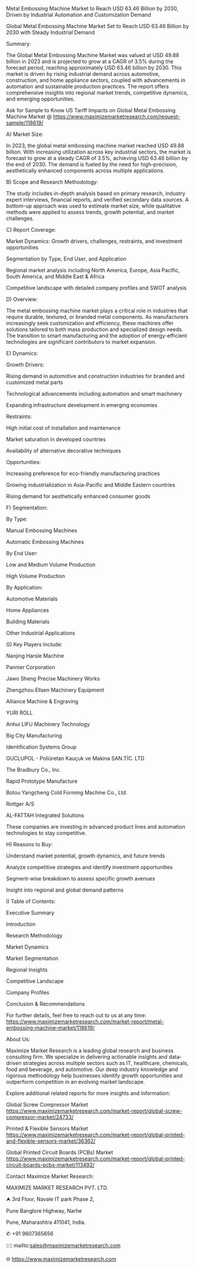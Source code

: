 Metal Embossing Machine Market to Reach USD 63.46 Billion by 2030, Driven by Industrial Automation and Customization Demand

Global Metal Embossing Machine Market Set to Reach USD 63.46 Billion by 2030 with Steady Industrial Demand

Summary:

The Global Metal Embossing Machine Market was valued at USD 49.88 billion in 2023 and is projected to grow at a CAGR of 3.5% during the forecast period, reaching approximately USD 63.46 billion by 2030. This market is driven by rising industrial demand across automotive, construction, and home appliance sectors, coupled with advancements in automation and sustainable production practices. The report offers comprehensive insights into regional market trends, competitive dynamics, and emerging opportunities.

Ask for Sample to Know US Tariff Impacts on Global Metal Embossing Machine Market @ https://www.maximizemarketresearch.com/request-sample/118619/ 

A) Market Size:

In 2023, the global metal embossing machine market reached USD 49.88 billion. With increasing utilization across key industrial sectors, the market is forecast to grow at a steady CAGR of 3.5%, achieving USD 63.46 billion by the end of 2030. The demand is fueled by the need for high-precision, aesthetically enhanced components across multiple applications.

B) Scope and Research Methodology:

The study includes in-depth analysis based on primary research, industry expert interviews, financial reports, and verified secondary data sources. A bottom-up approach was used to estimate market size, while qualitative methods were applied to assess trends, growth potential, and market challenges.

C) Report Coverage:

Market Dynamics: Growth drivers, challenges, restraints, and investment opportunities

Segmentation by Type, End User, and Application

Regional market analysis including North America, Europe, Asia Pacific, South America, and Middle East & Africa

Competitive landscape with detailed company profiles and SWOT analysis

D) Overview:

The metal embossing machine market plays a critical role in industries that require durable, textured, or branded metal components. As manufacturers increasingly seek customization and efficiency, these machines offer solutions tailored to both mass production and specialized design needs. The transition to smart manufacturing and the adoption of energy-efficient technologies are significant contributors to market expansion.

E) Dynamics:

Growth Drivers:

Rising demand in automotive and construction industries for branded and customized metal parts

Technological advancements including automation and smart machinery

Expanding infrastructure development in emerging economies

Restraints:

High initial cost of installation and maintenance

Market saturation in developed countries

Availability of alternative decorative techniques

Opportunities:

Increasing preference for eco-friendly manufacturing practices

Growing industrialization in Asia-Pacific and Middle Eastern countries

Rising demand for aesthetically enhanced consumer goods

F) Segmentation:

By Type:

Manual Embossing Machines

Automatic Embossing Machines

By End User:

Low and Medium Volume Production

High Volume Production

By Application:

Automotive Materials

Home Appliances

Building Materials

Other Industrial Applications

G) Key Players Include:

Nanjing Harsle Machine

Pannier Corporation

Jawo Sheng Precise Machinery Works

Zhengzhou Ellsen Machinery Equipment

Alliance Machine & Engraving

YURI ROLL

Anhui LIFU Machinery Technology

Big City Manufacturing

Identification Systems Group

GUCLUPOL - Poliüretan Kauçuk ve Makina SAN.TİC. LTD

The Bradbury Co., Inc.

Rapid Prototype Manufacture

Botou Yangcheng Cold Forming Machine Co., Ltd.

Rottger A/S

AL-FATTAH Integrated Solutions

These companies are investing in advanced product lines and automation technologies to stay competitive.

H) Reasons to Buy:

Understand market potential, growth dynamics, and future trends

Analyze competitive strategies and identify investment opportunities

Segment-wise breakdown to assess specific growth avenues

Insight into regional and global demand patterns

I) Table of Contents:

Executive Summary

Introduction

Research Methodology

Market Dynamics

Market Segmentation

Regional Insights

Competitive Landscape

Company Profiles

Conclusion & Recommendations

For further details, feel free to reach out to us at any time:   https://www.maximizemarketresearch.com/market-report/metal-embossing-machine-market/118619/ 

About Us:

Maximize Market Research is a leading global research and business consulting firm. We specialize in delivering actionable insights and data-driven strategies across multiple sectors such as IT, healthcare, chemicals, food and beverage, and automotive. Our deep industry knowledge and rigorous methodology help businesses identify growth opportunities and outperform competition in an evolving market landscape.

Explore additional related reports for more insights and information:

Global Screw Compressor Market https://www.maximizemarketresearch.com/market-report/global-screw-compressor-market/24733/ 

Printed & Flexible Sensors Market https://www.maximizemarketresearch.com/market-report/global-printed-and-flexible-sensors-market/36362/ 

Global Printed Circuit Boards (PCBs) Market https://www.maximizemarketresearch.com/market-report/global-printed-circuit-boards-pcbs-market/113492/ 

Contact Maximize Market Research:

MAXIMIZE MARKET RESEARCH PVT. LTD.

⮝ 3rd Floor, Navale IT park Phase 2,

Pune Banglore Highway, Narhe

Pune, Maharashtra 411041, India.

✆ +91 9607365656

🖂 mailto:sales@maximizemarketresearch.com

🌐 https://www.maximizemarketresearch.com

